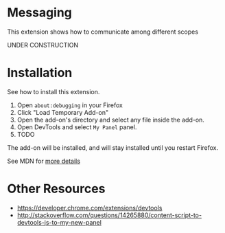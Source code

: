 # Messaging
This extension shows how to communicate among different scopes

UNDER CONSTRUCTION

# Installation
See how to install this extension.

1. Open `about:debugging` in your Firefox
2. Click "Load Temporary Add-on"
3. Open the add-on's directory and select any file inside the add-on.
4. Open DevTools and select `My Panel` panel.
5. TODO

The add-on will be installed, and will stay installed until you restart Firefox.

See MDN for [more details](https://developer.mozilla.org/en-US/Add-ons/WebExtensions/Temporary_Installation_in_Firefox)

# Other Resources
* https://developer.chrome.com/extensions/devtools
* http://stackoverflow.com/questions/14265880/content-script-to-devtools-js-to-my-new-panel
